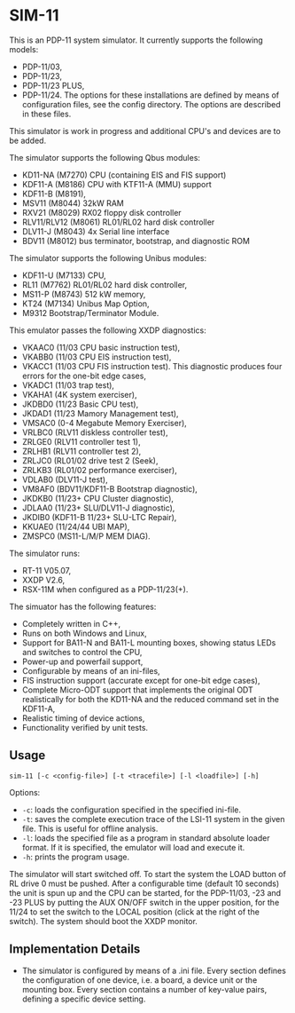 SIM-11
======

This is an PDP-11 system simulator. It currently supports the following models:
- PDP-11/03,
- PDP-11/23,
- PDP-11/23 PLUS,
- PDP-11/24.
The options for these installations are defined by means of configuration files,
see the config directory. The options are described in these files.

This simulator is work in progress and additional CPU's and devices are to be added.

The simulator supports the following Qbus modules:
- KD11-NA (M7270) CPU (containing EIS and FIS support)
- KDF11-A (M8186) CPU with KTF11-A (MMU) support
- KDF11-B (M8191),
- MSV11 (M8044) 32kW RAM
- RXV21 (M8029) RX02 floppy disk controller
- RLV11/RLV12 (M8061) RL01/RL02 hard disk controller
- DLV11-J (M8043) 4x Serial line interface
- BDV11 (M8012) bus terminator, bootstrap, and diagnostic ROM

The simulator supports the following Unibus modules:
- KDF11-U (M7133) CPU,
- RL11 (M7762) RL01/RL02 hard disk controller,
- MS11-P (M8743) 512 kW memory,
- KT24 (M7134) Unibus Map Option,
- M9312 Bootstrap/Terminator Module.

This emulator passes the following XXDP diagnostics:
- VKAAC0 (11/03 CPU basic instruction test),
- VKABB0 (11/03 CPU EIS instruction test),
- VKACC1 (11/03 CPU FIS instruction test).
  This diagnostic produces four errors for the one-bit edge cases,
- VKADC1 (11/03 trap test),
- VKAHA1 (4K system exerciser),
- JKDBD0 (11/23 Basic CPU test),
- JKDAD1 (11/23 Mamory Management test),
- VMSAC0 (0-4 Megabute Memory Exerciser),
- VRLBC0 (RLV11 diskless controller test),
- ZRLGE0 (RLV11 controller test 1),
- ZRLHB1 (RLV11 controller test 2),
- ZRLJC0 (RL01/02 drive test 2 (Seek),
- ZRLKB3 (RL01/02 performance exerciser),
- VDLAB0 (DLV11-J test),
- VM8AF0 (BDV11/KDF11-B Bootstrap diagnostic),
- JKDKB0 (11/23+ CPU Cluster diagnostic),
- JDLAA0 (11/23+ SLU/DLV11-J diagnostic),
- JKDIB0 (KDF11-B 11/23+ SLU-LTC Repair),
- KKUAE0 (11/24/44 UBI MAP),
- ZMSPC0 (MS11-L/M/P MEM DIAG).

The simulator runs:
- RT-11 V05.07,
- XXDP V2.6,
- RSX-11M when configured as a PDP-11/23(+).

The simuator has the following features:
- Completely written in C++,
- Runs on both Windows and Linux,
- Support for BA11-N and BA11-L mounting boxes, showing status LEDs and switches
  to control the CPU,
- Power-up and powerfail support,
- Configurable by means of an ini-files,
- FIS instruction support (accurate except for one-bit edge cases),
- Complete Micro-ODT support that implements the original ODT realistically
  for both the KD11-NA and the reduced command set in the KDF11-A,
- Realistic timing of device actions,
- Functionality verified by unit tests.

Usage
-----

```
sim-11 [-c <config-file>] [-t <tracefile>] [-l <loadfile>] [-h]
```

Options:
- `-c`: loads the configuration specified in the specified ini-file.
- `-t`: saves the complete execution trace of the LSI-11 system in the
        given file. This is useful for offline analysis.
- `-l`: loads the specified file as a program in standard absolute loader
        format. If it is specified, the emulator will load and execute it.
- `-h`: prints the program usage.

The simulator will start switched off. To start the system the LOAD button of
RL drive 0 must be pushed. After a configurable time (default 10 seconds) the unit
is spun up and the CPU can be started, for the PDP-11/03, -23 and -23 PLUS by putting
the AUX ON/OFF switch in the upper position, for the 11/24 to set the switch to the
LOCAL position (click at the right of the switch). The system should boot the
XXDP monitor.

Implementation Details
----------------------

- The simulator is configured by means of a .ini file. Every section defines the
  configuration of one device, i.e. a board, a device unit or the mounting box.
  Every section contains a number of key-value pairs, defining a specific
  device setting.

 